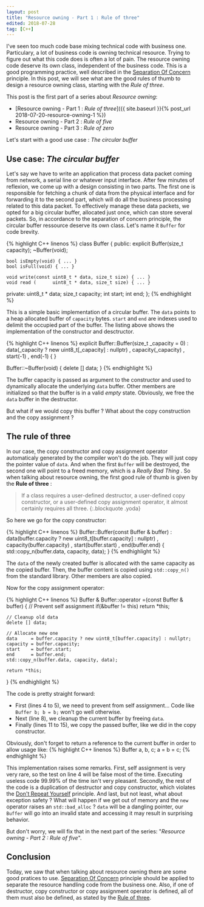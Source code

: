 ```yaml
---
layout: post
title: "Resource owning - Part 1 : Rule of three"
edited: 2018-07-28
tag: [C++]
---
```

I've seen too much code base mixing technical code with business one. Particulary, a lot of business code is owning technical resource. Trying to figure out what this code does is often a lot of pain. The resource owning code deserve its own class, independent of the business code. This is a good programming practice, well described in the [Separation Of Concern](https://en.wikipedia.org/wiki/Separation_of_concerns) principle. In this post, we will see what are the good rules of thumb to design a resource owning class, starting with the _Rule of three_.

This post is the first part of a series about _Resource owning_:

* [Resource owning - Part 1 : _Rule of three_]({{ site.baseurl }}{% post_url 2018-07-20-resource-owning-1 %})
* Resource owning - Part 2 : _Rule of five_
* Resource owning - Part 3 : _Rule of zero_

Let's start with a good use case : _The circular buffer_

## Use case: _The circular buffer_
Let's say we have to write an application that process data packet coming from network, a serial line or whatever input interface. After few minutes of reflexion, we come up with a design consisting in two parts. The first one is responsible for fetching a chunk of data from the physical interface and for forwarding it to the second part, which will do all the business processing related to this data packet. To effectively manage these data packets, we opted for a big circular buffer, allocated just once, which can store several packets. So, in accordance to the separation of concern principle, the circular buffer ressource deserve its own class. Let's name it `Buffer` for code brevity.

{% highlight C++ linenos %}
class Buffer
{
public:
    explicit Buffer(size_t capacity);
    ~Buffer(void);

    bool isEmpty(void) { ... }
    bool isFull(void) { ... }

    void write(const uint8_t * data, size_t size) { ... }
    void read (      uint8_t * data, size_t size) { ... }

private:
    uint8_t * data;
    size_t    capacity;
    int       start;
    int       end;
};
{% endhighlight %}

This is a simple basic implementation of a circular buffer. The `data` points to a heap allocated buffer of `capacity` bytes. `start` and `end` are indexes used to delimit the occupied part of the buffer. The listing above shows the implementation of the constructor and desctructor. 

{% highlight C++ linenos %}
explicit Buffer::Buffer(size_t _capacity = 0)
: data(_capacity ? new uint8_t[_capacity] : nullptr)
, capacity(_capacity)
, start(-1)
, end(-1)
{ }

Buffer::~Buffer(void)
{
    delete [] data;
}
{% endhighlight %}

The buffer capacity is passed as argument to the constructor and used to dynamically allocate the underlying `data` buffer. Other members are initialized so that the buffer is in a valid _empty_ state. Obviously, we free the `data` buffer in the destructor.

But what if we would copy this buffer ? What about the copy construction and the copy assignment ?

## The rule of three
In our case, the copy constructor and copy assignment operator automaticaly generated by the compiler won't do the job. They will just copy the pointer value of `data`. And when the first `Buffer` will be destroyed, the second one will point to a freed memory, which is a _Really Bad Thing_ <sup class="far fa-trademark"></sup>.
So when talking about resource owning, the first good rule of thumb is given by the **Rule of three** :

> If a class requires a user-defined destructor, a user-defined copy constructor, or a user-defined copy assignment operator, it almost certainly requires all three.
{:.blockquote .yoda}

So here we go for the copy constructor:

{% highlight C++ linenos %}
Buffer::Buffer(const Buffer & buffer)
: data(buffer.capacity ? new uint8_t[buffer.capacity] : nullptr)
, capacity(buffer.capacity)
, start(buffer.start)
, end(buffer.end)
{
    std::copy_n(buffer.data, capacity, data);
}
{% endhighlight %}

The `data` of the newly created buffer is allocated with the same capacity as the copied buffer. Then, the buffer content is copied using `std::copy_n()` from the standard library. Other members are also copied. 

Now for the copy assignment operator:

{% highlight C++ linenos %}
Buffer & Buffer::operator =(const Buffer & buffer)
{
    // Prevent self assignment
    if(&buffer != this)
        return *this;

    // Cleanup old data
    delete [] data;

    // Allocate new one
    data     = buffer.capacity ? new uint8_t[buffer.capacity] : nullptr;
    capacity = buffer.capacity;
    start    = buffer.start;
    end      = buffer.end;
    std::copy_n(buffer.data, capacity, data);

    return *this;
}
{% endhighlight %}

The code is pretty straight forward:
* First (lines 4 to 5), we need to prevent from self assignment... Code like `Buffer b; b = b;` won't go well otherwise.
* Next (line 8), we cleanup the current buffer by freeing `data`.
* Finally (lines 11 to 15), we copy the passed buffer, like we did in the copy constructor.

Obviously, don't forget to return a reference to the current buffer in order to allow usage like:
{% highlight C++ linenos %}
Buffer a, b, c;
a = b = c;
{% endhighlight %}

This implementation raises some remarks. First, self assignment is very very rare, so the test on line 4
will be false most of the time. Executing useless code 99.99% of the time isn't very pleasant. Secondly,
the rest of the code is a duplication of destructor and copy constructor, which violates the [Don't Repeat
Yourself](https://en.wikipedia.org/wiki/Don%27t_repeat_yourself) principle. And last, but not least, what
about exception safety ? What will happen if we get out of memory and the `new` operator raises an
`std::bad_alloc` ? `data` will be a dangling pointer, our `Buffer` will go into an invalid state and
accessing it may result in surprising behavior.

But don't worry, we will fix that in the next part of the series: "_Resource owning - Part 2 : Rule of five_".

## Conclusion
Today, we saw that when talking about resource owning there are some good pratices to use. [Separation Of Concern](https://en.wikipedia.org/wiki/Separation_of_concerns) principle should be applied to separate the resource handling code from the business one. Also, if one of destructor, copy constructor or copy assignment operator is defined, all of them must also be defined, as stated by the [Rule of three](https://en.cppreference.com/w/cpp/language/rule_of_three).
